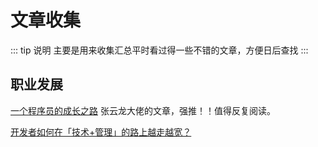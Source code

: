 # 文章收集

::: tip 说明
主要是用来收集汇总平时看过得一些不错的文章，方便日后查找
:::


## 职业发展

[一个程序员的成长之路](https://github.com/fouber/blog/issues/41) 张云龙大佬的文章，强推！！值得反复阅读。

[开发者如何在「技术+管理」的路上越走越宽？](https://zhuanlan.zhihu.com/p/36018203)


